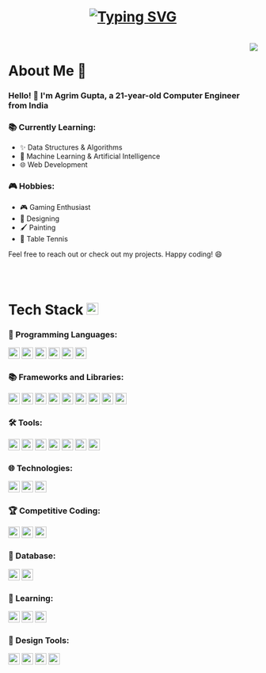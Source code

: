 <h1 align="center">
  <a href="https://git.io/typing-svg">
    <img src="https://readme-typing-svg.herokuapp.com/?lines=console.log(%22Computer+Engineer!%22);print(%22Agrim+Gupta!%22);printf(%22Mew!%22);cout+%3C%3C+%22Web+Developer!%22&center=true&size=27&width=550&height=80" alt="Typing SVG">
  </a>
</h1>
</br>

<img align='right' src="https://user-images.githubusercontent.com/74038190/229223263-cf2e4b07-2615-4f87-9c38-e37600f8381a.gif">

# About Me 💬

### Hello! 👋  I'm Agrim Gupta, a 21-year-old Computer Engineer from India


### 📚 Currently Learning:

- ✨ Data Structures & Algorithms
- 🤖 Machine Learning & Artificial Intelligence
- 🌐 Web Development


### 🎮 Hobbies:

- 🎮 Gaming Enthusiast
- 🎨 Designing
- 🖌️ Painting
- 🏓 Table Tennis



Feel free to reach out or check out my projects. Happy coding! 😄

</br>
</br>


# Tech Stack <img src='https://user-images.githubusercontent.com/74038190/206662607-d9e7591e-bbf9-42f9-9386-29efc927bc16.gif' width="24"> 

### 🚀 Programming Languages:
<div>
  <img src="https://img.shields.io/badge/C-A8B9CC?logo=c&logoColor=white" height="23">
  <img src="https://img.shields.io/badge/C++-00599C?logo=c%2B%2B&logoColor=white" height="23">
  <img src="https://img.shields.io/badge/Python-3776AB?logo=python&logoColor=white" height="23">
  <img src="https://img.shields.io/badge/JavaScript-323330?logo=javascript&logoColor=F7DF1E" height="23">
  <img src="https://img.shields.io/badge/Java-007396?logo=java&logoColor=white" height="23">
  <img src="https://img.shields.io/badge/SQL-4479A1?logo=postgresql&logoColor=white" height="23">
</div>

### 📚 Frameworks and Libraries:
<div>
  <img src="https://img.shields.io/badge/Bootstrap-563D7C?logo=bootstrap&logoColor=white" height="23">
  <img src="https://img.shields.io/badge/jQuery-0769AD?logo=jquery&logoColor=white" height="23">
  <img src="https://img.shields.io/badge/Node.js-339933?logo=node.js&logoColor=white" height="23">
  <img src="https://img.shields.io/badge/Express.js-404D59?logo=express&logoColor=white" height="23">
  <img src="https://img.shields.io/badge/React-61DAFB?logo=react&logoColor=white" height="23">
  <img src="https://img.shields.io/badge/NumPy-013243?logo=numpy&logoColor=white" height="23">
  <img src="https://img.shields.io/badge/Pandas-150458?logo=pandas&logoColor=white" height="23">
  <img src="https://img.shields.io/badge/Matplotlib-3776AB?logo=python&logoColor=white" height="23">
  <img src="https://img.shields.io/badge/TensorFlow-FF6F00?logo=tensorflow&logoColor=white" height="23">
</div>

### 🛠️ Tools:
<div>
  <img src="https://img.shields.io/badge/Git-F05032?logo=git&logoColor=white" height="23">
  <img src="https://img.shields.io/badge/GitHub-181717?logo=github&logoColor=white" height="23">
  <img src="https://img.shields.io/badge/Postman-FF6C37?logo=postman&logoColor=white" height="23">
  <img src="https://img.shields.io/badge/VS%20Code-007ACC?logo=visual-studio-code&logoColor=white" height="23">
  <img src="https://img.shields.io/badge/CodeSandbox-000000?logo=codesandbox&logoColor=white" height="23">
  <img src="https://img.shields.io/badge/OBS%20Studio-302E31?logo=obs-studio&logoColor=white" height="23">
  <img src="https://img.shields.io/badge/Brave-FB542B?logo=brave&logoColor=white" height="23">
</div>

### 🌐 Technologies:
<div>
  <img src="https://img.shields.io/badge/CSS3-1572B6?logo=css3&logoColor=white" height="23">
  <img src="https://img.shields.io/badge/HTML5-E34F26?logo=html5&logoColor=white" height="23">
  <img src="https://img.shields.io/badge/RESTful%20APIs-00599C?logo=api&logoColor=white" height="23">
</div>

### 🏆 Competitive Coding:
<div>
  <img src="https://img.shields.io/badge/GeeksforGeeks-0F9D58?logo=geeksforgeeks&logoColor=white" height="23">
  <img src="https://img.shields.io/badge/LeetCode-FFA116?logo=leetcode&logoColor=white" height="23">
  <img src="https://img.shields.io/badge/InterviewBit-323754?logo=interviewbit&logoColor=white" height="23">
</div>

### 💾 Database:
<div>
  <img src="https://img.shields.io/badge/PostgreSQL-336791?logo=postgresql&logoColor=white" height="23">
  <img src="https://img.shields.io/badge/MS%20SQL%20Server-CC2927?logo=microsoft-sql-server&logoColor=white" height="23">
</div>

### 📖 Learning:
<div>
  <img src="https://img.shields.io/badge/Udemy-A435F0?logo=udemy&logoColor=white" height="23">
  <img src="https://img.shields.io/badge/Coursera-0056D2?logo=coursera&logoColor=white" height="23">
  <img src="https://img.shields.io/badge/YouTube-FF0000?logo=youtube&logoColor=white" height="23">
</div>

### 🎨 Design Tools:
<div>
  <img src="https://img.shields.io/badge/Adobe%20Illustrator-FF9A00?logo=adobe-illustrator&logoColor=white" height="23">
  <img src="https://img.shields.io/badge/Adobe%20Photoshop-31A8FF?logo=adobe-photoshop&logoColor=white" height="23">
  <img src="https://img.shields.io/badge/Canva-00C4CC?logo=canva&logoColor=white" height="23">
  <img src="https://img.shields.io/badge/Figma-F24E1E?logo=figma&logoColor=white" height="23">
</div>





